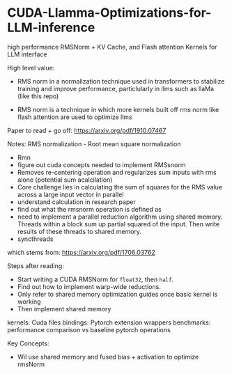 # CUDA-Llamma-Optimizations-for-LLM-inference
high performance RMSNorm + KV Cache, and Flash attention Kernels for LLM interface

High level value:
- RMS norm in a normalization technique used in transformers to stabilize training and improve performance, 
particlularly in llms such as llaMa (like this repo)

- RMS norm is a technique in which more kernels built off 
rms norm like flash attention are used to optimize llms

Paper to read + go off:
https://arxiv.org/pdf/1910.07467

Notes:
RMS normalization - Root mean square normalization
- Rmn
- figure out cuda concepts needed to implement RMSsnorm
- Removes re-centering operation and regularizes sum inputs
with rms alone (potential sum acalcilation)
- Core challenge lies in calculating the sum of squares for
the RMS value across a large input vector in parallel
- understand calculation in research paper
- find out what the rmsnorm operation is defined as
- need to implement a parallel reduction algorithm using shared
memory. Threads within a block sum up partial squared of the input.
Then write results of these threads to shared memory.
- syncthreads 

which stems from:
https://arxiv.org/pdf/1706.03762


Steps after reading:
- Start writing a CUDA RMSNorm for `float32`, then `half`.
- Find out how to implement warp-wide reductions.
- Only refer to shared memory optimization guides once basic kernel is working
- Then implement shared memory

kernels: Cuda files
bindings: Pytorch extension wrappers
benchmarks: performance comparison vs baseline pytorch operations

Key Concepts:
- Wil use shared memory and fused bias + activation to optimize rmsNorm